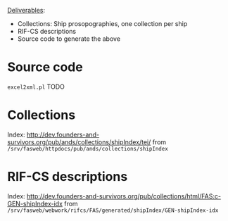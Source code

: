 [Deliverables](Deliverables.md):

  * Collections: Ship prosopographies, one collection per ship
  * RIF-CS descriptions
  * Source code to generate the above

# Source code #

`excel2xml.pl` TODO

# Collections #

Index: http://dev.founders-and-survivors.org/pub/ands/collections/shipIndex/tei/ from `/srv/fasweb/httpdocs/pub/ands/collections/shipIndex`

# RIF-CS descriptions #

Index: http://dev.founders-and-survivors.org/pub/collections/html/FAS:c-GEN-shipIndex-idx from `/srv/fasweb/webwork/rifcs/FAS/generated/shipIndex/GEN-shipIndex-idx`